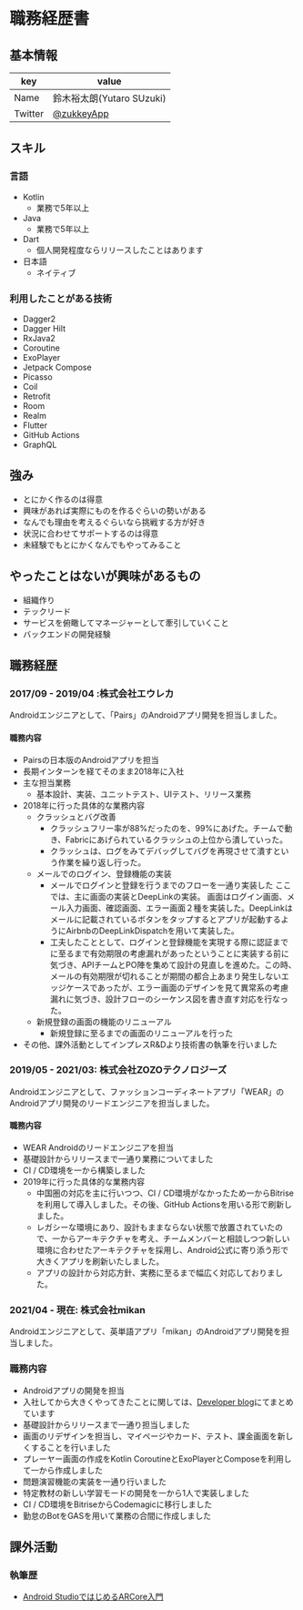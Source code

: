 # 職務経歴書

## 基本情報

|key|value|
|---|-----|
|Name|鈴木裕太朗(Yutaro SUzuki)|
|Twitter|[@zukkeyApp](https://twitter.com/zukkeyapp)|

## スキル
### 言語
- Kotlin
  - 業務で5年以上
- Java
  - 業務で5年以上
- Dart
  - 個人開発程度ならリリースしたことはあります
- 日本語
  - ネイティブ

### 利用したことがある技術
- Dagger2
- Dagger Hilt
- RxJava2
- Coroutine
- ExoPlayer
- Jetpack Compose
- Picasso
- Coil
- Retrofit
- Room
- Realm
- Flutter
- GitHub Actions
- GraphQL

## 強み
- とにかく作るのは得意
- 興味があれば実際にものを作るぐらいの勢いがある
- なんでも理由を考えるぐらいなら挑戦する方が好き
- 状況に合わせてサポートするのは得意
- 未経験でもとにかくなんでもやってみること

## やったことはないが興味があるもの
- 組織作り
- テックリード
- サービスを俯瞰してマネージャーとして牽引していくこと
- バックエンドの開発経験

## 職務経歴

### 2017/09 - 2019/04 :株式会社エウレカ
 Androidエンジニアとして、「Pairs」のAndroidアプリ開発を担当しました。

#### 職務内容

- Pairsの日本版のAndroidアプリを担当
- 長期インターンを経てそのまま2018年に入社
- 主な担当業務
  - 基本設計、実装、ユニットテスト、UIテスト、リリース業務
- 2018年に行った具体的な業務内容
  - クラッシュとバグ改善
    - クラッシュフリー率が88%だったのを、99%にあげた。チームで動き、Fabricにあげられているクラッシュの上位から潰していった。
    - クラッシュは、ログをみてデバッグしてバグを再現させて潰すという作業を繰り返し行った。
  - メールでのログイン、登録機能の実装
    - メールでログインと登録を行うまでのフローを一通り実装した
ここでは、主に画面の実装とDeepLinkの実装。
画面はログイン画面、メール入力画面、確認画面、エラー画面２種を実装した。DeepLinkはメールに記載されているボタンをタップするとアプリが起動するようにAirbnbのDeepLinkDispatchを用いて実装した。
    - 工夫したこととして、ログインと登録機能を実現する際に認証までに至るまで有効期限の考慮漏れがあったということに実装する前に気づき、APIチームとPO陣を集めて設計の見直しを進めた。この時、メールの有効期限が切れることが期間の都合上あまり発生しないエッジケースであったが、エラー画面のデザインを見て異常系の考慮漏れに気づき、設計フローのシーケンス図を書き直す対応を行なった。
  - 新規登録の画面の機能のリニューアル
    - 新規登録に至るまでの画面のリニューアルを行った 
- その他、課外活動としてインプレスR&Dより技術書の執筆を行いました

### 2019/05 - 2021/03: 株式会社ZOZOテクノロジーズ
 Androidエンジニアとして、ファッションコーディネートアプリ「WEAR」のAndroidアプリ開発のリードエンジニアを担当しました。

#### 職務内容

- WEAR Androidのリードエンジニアを担当
- 基礎設計からリリースまで一通り業務についてました
- CI / CD環境を一から構築しました
- 2019年に行った具体的な業務内容
  - 中国圏の対応を主に行いつつ、CI / CD環境がなかったため一からBitriseを利用して導入しました。その後、GitHub Actionsを用いる形で刷新しました。
  - レガシーな環境にあり、設計もままならない状態で放置されていたので、一からアーキテクチャを考え、チームメンバーと相談しつつ新しい環境に合わせたアーキテクチャを採用し、Android公式に寄り添う形で大きくアプリを刷新いたしました。
  - アプリの設計から対応方針、実務に至るまで幅広く対応しておりました。

### 2021/04 - 現在: 株式会社mikan
 Androidエンジニアとして、英単語アプリ「mikan」のAndroidアプリ開発を担当しました。

### 職務内容

- Androidアプリの開発を担当
- 入社してから大きくやってきたことに関しては、[Developer blog](https://mikan-tech.hatenablog.jp/entry/mikan_android_2022_review)にてまとめています
- 基礎設計からリリースまで一通り担当しました
- 画面のリデザインを担当し、マイページやカード、テスト、課金画面を新しくすることを行いました
- プレーヤー画面の作成をKotlin CoroutineとExoPlayerとComposeを利用して一から作成しました
- 問題演習機能の実装を一通り行いました
- 特定教材の新しい学習モードの開発を一から1人で実装しました
- CI / CD環境をBitriseからCodemagicに移行しました
- 勤怠のBotをGASを用いて業務の合間に作成しました

## 課外活動
### 執筆歴
* [Android StudioではじめるARCore入門](https://amzn.asia/d/auvQ5rK)


